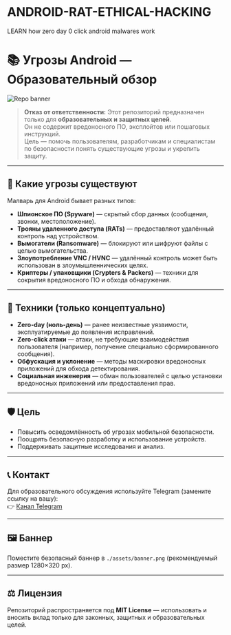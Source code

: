 # ANDROID-RAT-ETHICAL-HACKING
LEARN  how zero day  0 click  android malwares  work
# 📚 Угрозы Android — Образовательный обзор

![Repo banner](.Venombrt.jpg)

> **Отказ от ответственности:** Этот репозиторий предназначен только для **образовательных и защитных целей**.  
> Он не содержит вредоносного ПО, эксплойтов или пошаговых инструкций.  
> Цель — помочь пользователям, разработчикам и специалистам по безопасности понять существующие угрозы и укрепить защиту.

---

## 🚨 Какие угрозы существуют
Малварь для Android бывает разных типов:  
- **Шпионское ПО (Spyware)** — скрытый сбор данных (сообщения, звонки, местоположение).  
- **Трояны удаленного доступа (RATs)** — предоставляют удалённый контроль над устройством.  
- **Вымогатели (Ransomware)** — блокируют или шифруют файлы с целью вымогательства.  
- **Злоупотребление VNC / HVNC** — удалённый контроль может быть использован в злоумышленнических целях.  
- **Криптеры / упаковщики (Crypters & Packers)** — техники для сокрытия вредоносного ПО и обхода обнаружения.

---

## 🧰 Техники (только концептуально)
- **Zero-day (ноль-день)** — ранее неизвестные уязвимости, эксплуатируемые до появления исправлений.  
- **Zero-click атаки** — атаки, не требующие взаимодействия пользователя (например, получение специально сформированного сообщения).  
- **Обфускация и уклонение** — методы маскировки вредоносных приложений для обхода детектирования.  
- **Социальная инженерия** — обман пользователей с целью установки вредоносных приложений или предоставления прав.

---

## 🛡 Цель
- Повысить осведомлённость об угрозах мобильной безопасности.  
- Поощрять безопасную разработку и использование устройств.  
- Поддерживать защитные исследования и анализ.

---

## 📞 Контакт
Для образовательного обсуждения используйте Telegram (замените ссылку на вашу):  
👉 [Канал Telegram](https://t.me/poisonbrt)

---

## 🖼 Баннер
Поместите безопасный баннер в `./assets/banner.png` (рекомендуемый размер 1280×320 px).

---

## ⚖️ Лицензия
Репозиторий распространяется под **MIT License** — использовать и вносить вклад только для законных, защитных и образовательных целей.
